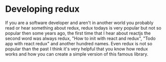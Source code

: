 # Developing redux

If you are a software developer and aren't in another world you probably read or hear something about redux, redux todays is very popular but not so popular then some years ago, the first time that I hear about reactjs the second word was always redux, "How to init with react and redux", "Todo app with react redux" and another hundred names. Even redux is not so popular than the past I think it's very helpful that you know how redux works and how you can create a simple version of this famous library.